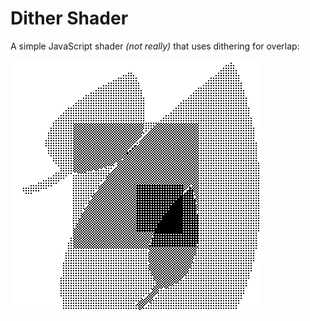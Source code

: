 # Dither Shader

A simple JavaScript shader _(not really)_ that uses dithering for overlap:

![Screenshot](screenshot.png)